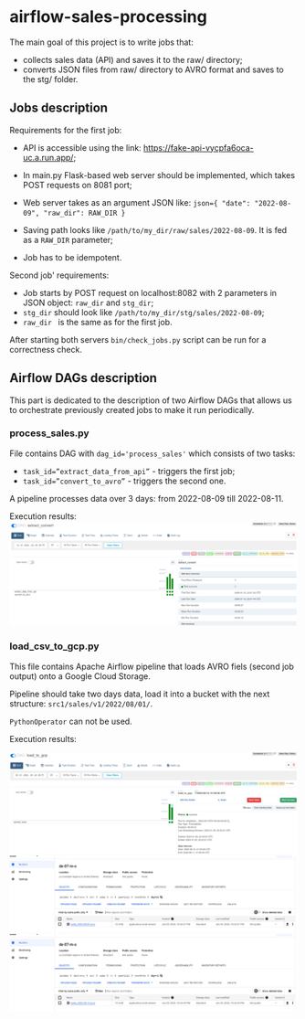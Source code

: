 # airflow-sales-processing

The main goal of this project is to write jobs that:
* collects sales data (API) and saves it to the raw/ directory;
* converts JSON files from raw/ directory to AVRO format and saves to the stg/ folder.

## Jobs description
Requirements for the first job:
* API is accessible using the link: https://fake-api-vycpfa6oca-uc.a.run.app/;
* In main.py Flask-based web server should be implemented, which takes POST requests on 8081 port;
* Web server takes as an argument JSON like:
`json={
          "date": "2022-08-09",
          "raw_dir": RAW_DIR
      }`
* Saving path looks like `/path/to/my_dir/raw/sales/2022-08-09`. It is fed as a `RAW_DIR` parameter;

* Job has to be idempotent.

Second job' requirements:
* Job starts by POST request on localhost:8082 with 2 parameters in JSON object: `raw_dir` and `stg_dir`;
* `stg_dir` should look like `/path/to/my_dir/stg/sales/2022-08-09`;
* `raw_dir ` is the same as for the first job.

After starting both servers `bin/check_jobs.py` script can be run for a correctness check.


## Airflow DAGs description
This part is dedicated to the description of two Airflow DAGs that allows us to orchestrate previously created jobs to make it run periodically.
### process_sales.py
File contains DAG with `dag_id='process_sales'` which consists of two tasks:
* `task_id=”extract_data_from_api”` - triggers the first job;
* `task_id=”convert_to_avro”` - triggers the second one.

A pipeline processes data over 3 days: from 2022-08-09 till 2022-08-11.

Execution results:
![alt text](result_images/result.png)
### load_csv_to_gcp.py
This file contains Apache Airflow pipeline that loads AVRO fiels (second job output) onto a Google Cloud Storage.

Pipeline should take two days data, load it into a bucket with the next structure: `src1/sales/v1/2022/08/01/`.

`PythonOperator` can not be used.

Execution results:

![alt text](result_images/result1.png)
![alt text](result_images/result2.png)
![alt text](result_images/result3.png)